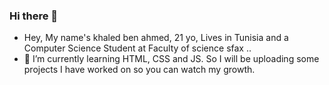 ### Hi there 👋



- Hey, My name's khaled ben ahmed, 21 yo, Lives in Tunisia and a Computer Science Student at Faculty of science sfax ..
- 🌱 I’m currently learning HTML, CSS and JS. So I will be uploading some projects I have worked on so you can watch my growth.
